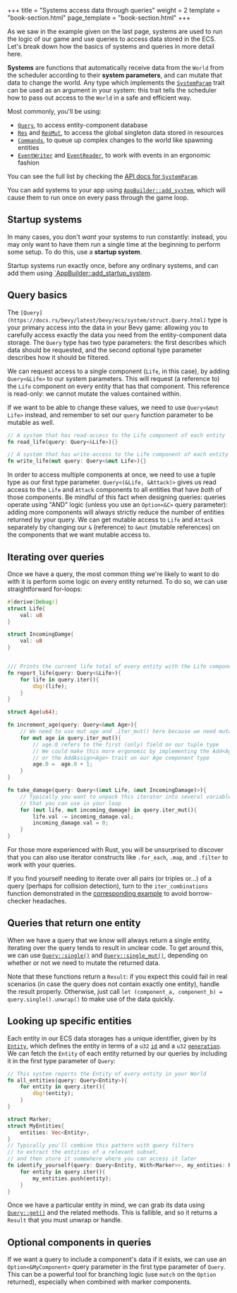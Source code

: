 +++
title = "Systems access data through queries"
weight = 2
template = "book-section.html"
page_template = "book-section.html"
+++

As we saw in the example given on the last page, systems are used to run the logic of our game and use queries to access data stored in the ECS.
Let's break down how the basics of systems and queries in more detail here.

**Systems** are functions that automatically receive data from the `World` from the scheduler according to their **system parameters**, and can mutate that data to change the world.
Any type which implements the [`SystemParam`](https://docs.rs/bevy/latest/bevy/ecs/system/trait.SystemParam.html) trait can be used as an argument in your system: this trait tells the scheduler how to pass out access to the `World` in a safe and efficient way.

Most commonly, you'll be using:

- [`Query`](https://docs.rs/bevy/latest/bevy/ecs/system/struct.Query.html), to access entity-component database
- [`Res`](https://docs.rs/bevy/latest/bevy/ecs/system/struct.Res.html) and [`ResMut`](https://docs.rs/bevy/latest/bevy/ecs/system/struct.ResMut.html), to access the global singleton data stored in resources
- [`Commands`](https://docs.rs/bevy/latest/bevy/ecs/system/struct.Commands.html), to queue up complex changes to the world like spawning entities
- [`EventWriter`](https://docs.rs/bevy/latest/bevy/app/struct.EventWriter.html) and [`EventReader`](https://docs.rs/bevy/latest/bevy/app/struct.EventReader.html), to work with events in an ergonomic fashion

You can see the full list by checking the [API docs for `SystemParam`](https://docs.rs/bevy/latest/bevy/ecs/system/trait.SystemParam.html#implementors).

You can add systems to your app using [`AppBuilder::add_system`](https://docs.rs/bevy/latest/bevy/app/struct.AppBuilder.html#method.add_system), which will cause them to run once on every pass through the game loop.

## Startup systems

In many cases, you don't *want* your systems to run constantly: instead, you may only want to have them run a single time at the beginning to perform some setup.
To do this, use a **startup system**.

Startup systems run exactly once, before any ordinary systems, and can add them using [`AppBuilder::add_startup_system](https://docs.rs/bevy/latest/bevy/app/struct.AppBuilder.html#method.add_startup_system).

## Query basics

The `[Query](https://docs.rs/bevy/latest/bevy/ecs/system/struct.Query.html)` type is your primary access into the data in your Bevy game: allowing you to carefully access exactly the data you need from the entity-component data storage.
The `Query` type has two type parameters: the first describes which data should be requested, and the second optional type parameter describes how it should be filtered.

We can request access to a single component (`Life`, in this case), by adding `Query<&Life>` to our system parameters.
This will request (a reference to) the `Life` component on every entity that has that component.
This reference is read-only: we cannot mutate the values contained within.

If we want to be able to change these values, we need to use `Query<&mut Life>` instead, and remember to set our `query` function parameter to be mutable as well.

```rust
// A system that has read-access to the Life component of each entity
fn read_life(query: Query<&Life>){}

// A system that has write-access to the Life component of each entity
fn write_life(mut query: Query<&mut Life>){}
```

In order to access multiple components at once, we need to use a tuple type as our first type parameter.
`Query<(&Life, &Attack)>` gives us read access to the `Life` and `Attack` components to all entities that have *both* of those components.
Be mindful of this fact when designing queries: queries operate using "AND" logic (unless you use an `Option<&C>` query parameter): adding more components will always strictly reduce the number of entities returned by your query.
We can get mutable access to `Life` and `Attack` separately by changing our `&` (reference) to `&mut` (mutable references) on the components that we want mutable access to.

## Iterating over queries

Once we have a query, the most common thing we're likely to want to do with it is perform some logic on every entity returned.
To do so, we can use straightforward for-loops:

```rust
#[derive(Debug)]
struct Life{
	val: u8
}

struct IncomingDamge{
	val: u8
}


/// Prints the current life total of every entity with the Life component
fn report_life(query: Query<&Life>){
	for life in query.iter(){
		dbg!(life);
	}
}

struct Age(u64);

fn increment_age(query: Query<&mut Age>){
	// We need to use mut age and .iter_mut() here because we need mutable access
	for mut age in query.iter_mut(){
		// age.0 refers to the first (only) field on our tuple type
		// We could make this more ergonomic by implementing the Add<Age, u64> trait
		// or the AddAssign<Age> trait on our Age component type
		age.0 =  age.0 + 1;
	}
}

fn take_damage(query: Query<(&mut Life, &mut IncomingDamage)>){
	// Typically you want to unpack this iterator into several variables 
	// that you can use in your loop
	for (mut life, mut incoming_damage) in query.iter_mut(){
		life.val -= incoming_damage.val;
		incoming_damage.val = 0;
	}
}
```

For those more experienced with Rust, you will be unsurprised to discover that you can also use iterator constructs like `.for_each`, `.map`, and `.filter` to work with your queries.

If you find yourself needing to iterate over all pairs (or triples or...) of a query (perhaps for collision detection), turn to the `iter_combinations` function demonstrated in the [corresponding example](https://github.com/bevyengine/bevy/blob/latest/examples/ecs/iter_combinations.rs) to avoid borrow-checker headaches.

## Queries that return one entity

When we have a query that we *know* will always return a single entity, iterating over the query tends to result in unclear code.
To get around this, we can use [`Query::single()`](https://docs.rs/bevy/0.5.0/bevy/ecs/system/struct.Query.html#method.single) and [`Query::single_mut()`](https://docs.rs/bevy/0.5.0/bevy/ecs/system/struct.Query.html#method.single_mut), depending on whether or not we need to mutate the returned data.

Note that these functions return a `Result`: if you expect this could fail in real scenarios (in case the query does not contain exactly one entity), handle the result properly.
Otherwise, just call `let (component_a, component_b) = query.single().unwrap()` to make use of the data quickly.

## Looking up specific entities

Each entity in our ECS data storages has a unique identifier, given by its [`Entity`](https://docs.rs/bevy/0.5.0/bevy/ecs/entity/struct.Entity.html), which defines the entity in terms of a `u32` [`id`](https://docs.rs/bevy/0.5.0/bevy/ecs/entity/struct.Entity.html#method.id) and a `u32` [`generation`](https://docs.rs/bevy/0.5.0/bevy/ecs/entity/struct.Entity.html#method.generation).
We can fetch the `Entity` of each entity returned by our queries by including it in the first type parameter of `Query`:

```rust
// This system reports the Entity of every entity in your World
fn all_entities(query: Query<Entity>){
	for entity in query.iter(){
		dbg!(entity);
	}
}

struct Marker;
struct MyEntities{
	entities: Vec<Entity>,
}
// Typically you'll combine this pattern with query filters 
// to extract the entities of a relevant subset, 
// and then store it somewhere where you can access it later
fn identify_yourself(query: Query<Entity, With<Marker>>, my_entities: ResMut<MyEntities>){
	for entity in query.iter(){
		my_entities.push(entity);
	}
}

```

Once we have a particular entity in mind, we can grab its data using [`Query::get()`](https://docs.rs/bevy/0.5.0/bevy/ecs/system/struct.Query.html#method.get) and the related methods.
This is fallible, and so it returns a `Result` that you must unwrap or handle.

## Optional components in queries

If we want a query to include a component's data if it exists, we can use an `Option<&MyComponent>` query parameter in the first type parameter of `Query`.
This can be a powerful tool for branching logic (use `match` on the `Option` returned), especially when combined with marker components.
